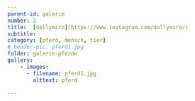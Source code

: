 ```yaml
---
parent-id: galerie
number: 3
title:  [dollymiro](https://www.instagram.com/dollymiro/)
subtitle: 
category: [pferd, mensch, tier]
# header-pic: pferd1.jpg
folder: galerie-pferde
gallery:
    - images:
      - filename: pferd1.jpg
        alttext: pferd
      
---
```

<!-- beschreibender Text hier -->
